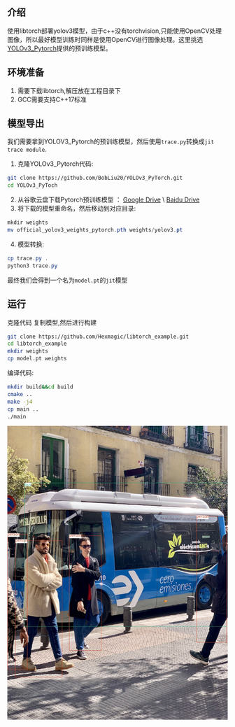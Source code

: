 ## 介绍

使用libtorch部署yolov3模型，由于c++没有torchvision,只能使用OpenCV处理图像，所以最好模型训练时同样是使用OpenCV进行图像处理。这里挑选 [YOLOv3_Pytorch](https://github.com/BobLiu20/YOLOv3_PyTorch)提供的预训练模型。

## 环境准备

1. 需要下载libtorch,解压放在工程目录下
2. GCC需要支持C++17标准

## 模型导出

我们需要拿到YOLOV3_Pytorch的预训练模型，然后使用`trace.py`转换成`jit trace module`. 

1. 克隆YOLOv3_Pytorch代码:
```bash
git clone https://github.com/BobLiu20/YOLOv3_PyTorch.git
cd YOLOv3_PyToch
```
2. 从谷歌云盘下载Pytorch预训练模型 ： [Google Drive](https://drive.google.com/file/d/1SnFAlSvsx37J7MDNs3WWLgeKY0iknikP/view?usp=sharing) \\ [Baidu Drive](https://pan.baidu.com/s/1YCcRLPWPNhsQfn5f8bs_0g)  
3. 将下载的模型重命名，然后移动到对应目录:

```powershell
mkdir weights
mv official_yolov3_weights_pytorch.pth weights/yolov3.pt
```
4. 模型转换:
```powershell
cp trace.py .
python3 trace.py
```
最终我们会得到一个名为`model.pt`的`jit`模型

## 运行
克隆代码 复制模型,然后进行构建

```bash
git clone https://github.com/Hexmagic/libtorch_example.git
cd libtorch_example
mkdir weights
cp model.pt weights
```
编译代码:
```bash
mkdir build&&cd build 
cmake ..
make -j4 
cp main ..
./main
```
![](assets/output.jpg)